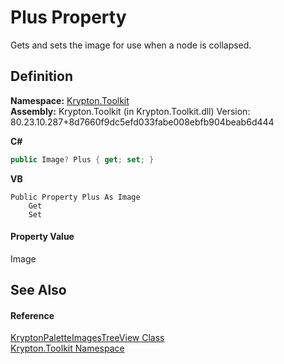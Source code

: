 # Plus Property


Gets and sets the image for use when a node is collapsed.



## Definition
**Namespace:** <a href="79d2eac2-21f4-54ff-7552-b20c33c30600.md">Krypton.Toolkit</a>  
**Assembly:** Krypton.Toolkit (in Krypton.Toolkit.dll) Version: 80.23.10.287+8d7660f9dc5efd033fabe008ebfb904beab6d444

**C#**
``` C#
public Image? Plus { get; set; }
```
**VB**
``` VB
Public Property Plus As Image
	Get
	Set
```



#### Property Value
Image

## See Also


#### Reference
<a href="40b5cee2-0a4b-ce6e-4f7c-fd538a24d294.md">KryptonPaletteImagesTreeView Class</a>  
<a href="79d2eac2-21f4-54ff-7552-b20c33c30600.md">Krypton.Toolkit Namespace</a>  
